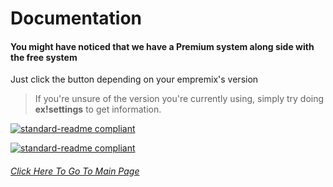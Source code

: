# Documentation

#### You might have noticed that we have a **Premium** system along side with the free system
Just click the button depending on your empremix's version
> If you're unsure of the version you're currently using, simply try doing **ex!settings** to get information.

[![standard-readme compliant](https://img.shields.io/badge/Free-Documentation-inactive.svg?style=flat-square)](https://github.com/TheHQE/Empremix/tree/master/Documentation/Free)

[![standard-readme compliant](https://img.shields.io/badge/Premium-Documentation-blueviolet.svg?style=flat-square)](https://github.com/TheHQE/Empremix/tree/master/Documentation/Premium)


###### [Click Here To Go To Main Page](https://github.com/TheHQE/Empremix/)
